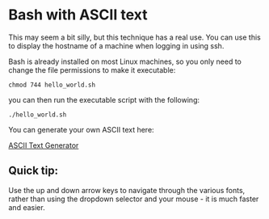 # Bash with ASCII text

This may seem a bit silly, but this technique has a real use. You can use this 
to display the hostname of a machine when logging in using ssh. 

Bash is already installed on most Linux machines, so you only need to change 
the file permissions to make it executable:

`chmod 744 hello_world.sh`

you can then run the executable script with the following:

`./hello_world.sh`

You can generate your own ASCII text here:

[ASCII Text Generator](https://patorjk.com/software/taag/#p=display&f=Doh&t=Hello%20world) 

## Quick tip:
Use the up and down arrow keys to navigate through the various fonts, rather 
than using the dropdown selector and your mouse - it is much faster and easier.
